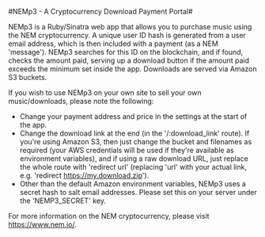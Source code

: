 #NEMp3 - A Cryptocurrency Download Payment Portal#

NEMp3 is a Ruby/Sinatra web app that allows you to purchase music using the NEM cryptocurrency. A unique user ID hash is generated from a user email address, which is then included with a payment (as a NEM 'message'). NEMp3 searches for this ID on the blockchain, and if found, checks the amount paid, serving up a download button if the amount paid exceeds the minimum set inside the app. Downloads are served via Amazon S3 buckets.

If you wish to use NEMp3 on your own site to sell your own music/downloads, please note the following:

- Change your payment address and price in the settings at the start of the app.
- Change the download link at the end (in the '/:download_link' route). If you're using Amazon S3, then just change the bucket and filenames as required (your AWS credentials will be used if they're available as environment variables), and if using a raw download URL, just replace the whole route with 'redirect url' (replacing 'url' with your actual link, e.g. 'redirect https://my.download.zip').
- Other than the default Amazon environment variables, NEMp3 uses a secret hash to salt email addresses. Please set this on your server under the 'NEMP3_SECRET' key.

For more information on the NEM cryptocurrency, please visit https://www.nem.io/.
